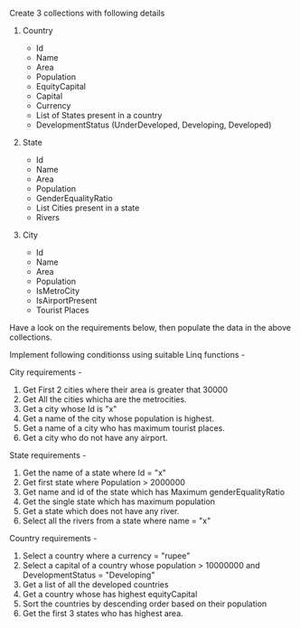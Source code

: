 Create 3 collections with following details
1. Country    
	- Id
	- Name
	- Area
	- Population
	- EquityCapital
	- Capital
	- Currency
	- List of States present in a country
	- DevelopmentStatus (UnderDeveloped, Developing, Developed)

2. State 
	- Id
	- Name
	- Area
	- Population
	- GenderEqualityRatio
	- List Cities present in a state
	- Rivers
   
3. City
	- Id
	- Name
	- Area
	- Population
	- IsMetroCity
	- IsAirportPresent	
	- Tourist Places

Have a look on the requirements below, then populate the data in the above collections.

Implement following conditionss using suitable Linq functions - 

City requirements - 
1. Get First 2 cities where their area is greater that 30000 
2. Get All the cities whicha are the metrocities.
3. Get a city whose Id is "x"
4. Get a name of the city whose population is highest.
5. Get a name of a city who has maximum tourist places.
6. Get a city who do not have any airport.

State requirements - 
1. Get the name of a state where Id = "x"
2. Get first state where Population > 2000000
3. Get name and id of the state which has Maximum genderEqualityRatio
4. Get the single state which has maximum population
5. Get a state which does not have any river.
6. Select all the rivers from a state where name = "x"

Country requirements - 
1. Select a country where a currency = "rupee"
2. Select a capital of a country whose population > 10000000 and DevelopmentStatus = "Developing"
3. Get a list of all the developed countries
4. Get a country whose has highest equityCapital
5. Sort the countries by descending order based on their population
6. Get the first 3 states who has highest area.
